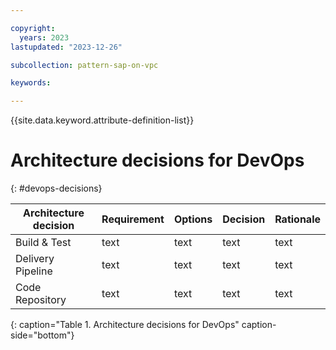 ```yaml
---

copyright:
  years: 2023
lastupdated: "2023-12-26"

subcollection: pattern-sap-on-vpc

keywords:

---
```


{{site.data.keyword.attribute-definition-list}}

# Architecture decisions for DevOps
{: #devops-decisions}


<!-- below is a placeholder for all security domain decisions.    Remove the domains that are not in scope-->

| Architecture decision| Requirement | Options | Decision| Rationale|
|-|-|-|-|-|
|Build & Test| text | text | text | text |
|Delivery Pipeline| text | text | text | text |
|Code Repository| text | text | text | text |
{: caption="Table 1. Architecture decisions for DevOps" caption-side="bottom"}

